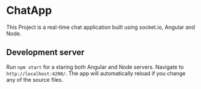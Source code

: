 # ChatApp

This Project is a real-time chat application built using socket.io, Angular and Node.

## Development server

Run `npm start` for a staring both Angular and Node servers. Navigate to `http://localhost:4200/`. The app will automatically reload if you change any of the source files.

